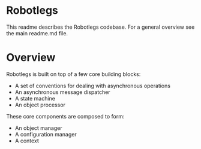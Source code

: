 # Robotlegs

This readme describes the Robotlegs codebase. For a general overview see the main readme.md file.

# Overview

Robotlegs is built on top of a few core building blocks:

+ A set of conventions for dealing with asynchronous operations
+ An asynchronous message dispatcher
+ A state machine
+ An object processor

These core components are composed to form:

+ An object manager
+ A configuration manager
+ A context
